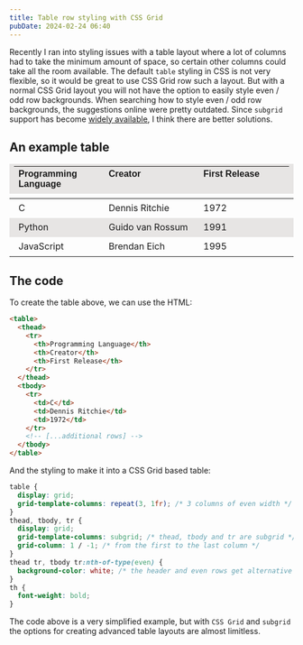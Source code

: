 ```yaml
---
title: Table row styling with CSS Grid
pubDate: 2024-02-24 06:40
---
```


Recently I ran into styling issues with a table layout where a lot of columns had to take the minimum amount of space, so certain other columns could take all the room available. The default `table` styling in CSS is not very flexible, so it would be great to use CSS Grid row such a layout. But with a normal CSS Grid layout you will not have the option to easily style even / odd row backgrounds. When searching how to style even / odd row backgrounds, the suggestions online were pretty outdated. Since `subgrid` support has become [widely available](https://caniuse.com/css-subgrid), I think there are better solutions.

## An example table

<table class="rounded shadow-md border border-stone-200 dark:border-stone-700">
  <thead>
    <tr>
      <th>Programming Language</div>
      <th>Creator</div>
      <th>First Release</div>
    </tr>
  </thead>
  <tbody>
    <tr>
      <td>C</td>
      <td>Dennis Ritchie</td>
      <td>1972</td>
    </tr>
    <tr>
      <td>Python</td>
      <td>Guido van Rossum</td>
      <td>1991</td>
    </tr>
    <tr>
      <td>JavaScript</td>
      <td>Brendan Eich</td>
      <td>1995</td>
    </tr>
  </tbody>
</table>

## The code

To create the table above, we can use the HTML:

```html
<table>
  <thead>
    <tr>  
      <th>Programming Language</th>
      <th>Creator</th>
      <th>First Release</th>
    </tr>
  </thead>
  <tbody>
    <tr>
      <td>C</td>
      <td>Dennis Ritchie</td>
      <td>1972</td>
    </tr>
    <!-- [...additional rows] -->
  </tbody>
</table>
```

And the styling to make it into a CSS Grid based table:

```css
table {
  display: grid; 
  grid-template-columns: repeat(3, 1fr); /* 3 columns of even width */
}
thead, tbody, tr {
  display: grid; 
  grid-template-columns: subgrid; /* thead, tbody and tr are subgrid */
  grid-column: 1 / -1; /* from the first to the last column */
}
thead tr, tbody tr:nth-of-type(even) {
  background-color: white; /* the header and even rows get alternative background-color */
}
th {
  font-weight: bold;
}
```

The code above is a very simplified example, but with `CSS Grid` and `subgrid` the options for creating advanced table layouts are almost limitless.

<style type="text/css">
table {
  display: grid; 
  grid-template-columns: repeat(3, 1fr);
}
thead, tbody, tr {
  display: grid; 
  grid-template-columns: subgrid; 
  grid-column: 1 / -1;
}
tr {
  padding-inline: 0.5em;
  padding-block: 0.25em;
}
thead tr, tbody tr:nth-of-type(even) {
  background-color: rgb(231, 229, 228);
}
th {
  text-align: start;
  font-family: sans-serif;
  font-weight: bold;
}
@media (prefers-color-scheme: dark) {
  thead tr, tr:nth-of-type(even) {
    background-color: rgb(68, 64, 60);
  }
}
</style>